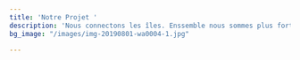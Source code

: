 ```yaml
---
title: 'Notre Projet '
description: 'Nous connectons les îles. Enssemble nous sommes plus fort. '
bg_image: "/images/img-20190801-wa0004-1.jpg"

---
```

